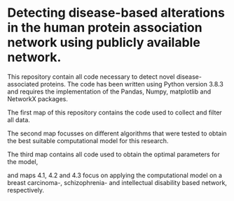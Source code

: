 # Detecting disease-based alterations in the human protein association network using publicly available network.

This repository contain all code necessary to detect novel disease-associated proteins. The code has been written using Python version 3.8.3 and requires the implementation of the Pandas, Numpy, matplotlib and NetworkX packages.


The first map of this repository contains the code used to collect and filter all data.

The second map focusses on different algorithms that were tested to obtain the best suitable computational model for this research.

The third map contains all code used to obtain the optimal parameters for the model,

and maps 4.1, 4.2 and 4.3 focus on applying the computational model on a breast carcinoma-, schizophrenia- and intellectual disability based network, respectively.
